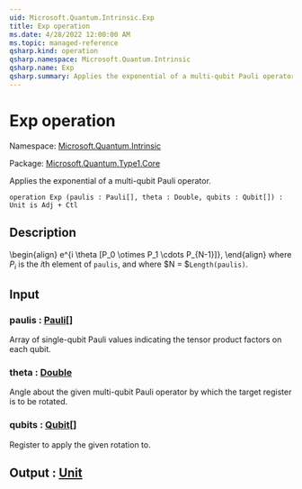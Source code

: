 ```yaml
---
uid: Microsoft.Quantum.Intrinsic.Exp
title: Exp operation
ms.date: 4/28/2022 12:00:00 AM
ms.topic: managed-reference
qsharp.kind: operation
qsharp.namespace: Microsoft.Quantum.Intrinsic
qsharp.name: Exp
qsharp.summary: Applies the exponential of a multi-qubit Pauli operator.
---
```


# Exp operation

Namespace: [Microsoft.Quantum.Intrinsic](xref:Microsoft.Quantum.Intrinsic)

Package: [Microsoft.Quantum.Type1.Core](https://nuget.org/packages/Microsoft.Quantum.Type1.Core)


Applies the exponential of a multi-qubit Pauli operator.

```qsharp
operation Exp (paulis : Pauli[], theta : Double, qubits : Qubit[]) : Unit is Adj + Ctl
```


## Description

\begin{align}e^{i \theta [P_0 \otimes P_1 \cdots P_{N-1}]},\end{align}where $P_i$ is the $i$th element of `paulis`, and where$N = $`Length(paulis)`.

## Input

### paulis : [Pauli](xref:microsoft.quantum.qsharp.valueliterals#pauli-literals)[]

Array of single-qubit Pauli values indicating the tensor productfactors on each qubit.


### theta : [Double](xref:microsoft.quantum.qsharp.valueliterals#double-literals)

Angle about the given multi-qubit Pauli operator by which thetarget register is to be rotated.


### qubits : [Qubit](xref:microsoft.quantum.qsharp.valueliterals#qubit-literals)[]

Register to apply the given rotation to.



## Output : [Unit](xref:microsoft.quantum.qsharp.valueliterals#unit-literal)

